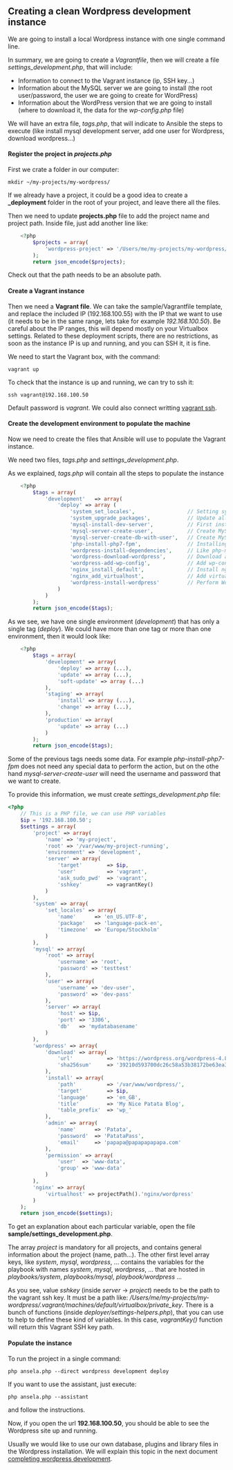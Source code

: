 ## Creating a clean Wordpress development instance

We are going to install a local Wordpress instance with one single command line.

In summary, we are going to create a *Vagrantfile*, then we will create a file *settings_development.php*, that will include:

+ Information to connect to the Vagrant instance (ip, SSH key...)
+ Information about the MySQL server we are going to install (the root user/password, the user we are going to create for WordPress)
+ Information about the WordPress version that we are going to install (where to download it, the data for the *wp-config.php* file)

We will have an extra file, *tags.php*, that will indicate to Ansible the steps to execute (like install mysql development server, add one user for Wordpress, download wordpress...)

#### Register the project in *projects.php*

First we crate a folder in our computer:
```
mkdir ~/my-projects/my-wordpress/
```
If we already have a project, it could be a good idea to create a **_deployment** folder in the root of your project, and leave there all the files.

Then we need to update **projects.php** file to add the project name and project path. Inside file, just add another line like:
```php
	<?php 
		$projects = array(
			'wordpress-project' => '/Users/me/my-projects/my-wordpress/'
		);
		return json_encode($projects);
```
Check out that the path needs to be an absolute path.

#### Create a Vagrant instance

Then we need a **Vagrant file**. We can take the sample/Vagrantfile template, and replace the included IP (192.168.100.55) with the IP that we want to use (it needs to be in the same range, lets take for example *192.168.100.50*). Be careful about the IP ranges, this will depend mostly on your Virtualbox settings. Related to these deployment scripts, there are no restrictions, as soon as the instance IP is up and running, and you can SSH it, it is fine.

We need to start the Vagrant box, with the command:
```
vagrant up
```

To check that the instance is up and running, we can try to ssh it:
```
ssh vagrant@192.168.100.50
```
Default password is *vagrant*. We could also connect writting [vagrant ssh](https://www.vagrantup.com/docs/cli/ssh.html).

#### Create the development environment to populate the machine

Now we need to create the files that Ansible will use to populate the Vagrant instance.

We need two files, *tags.php* and *settings_development.php*.

As we explained, *tags.php* will contain all the steps to populate the instance
```php
	<?php 
		$tags = array(
			'development'	=> array(
				'deploy' => array (
					'system_set_locales',                 // Setting system locales
					'system_upgrade_packages',            // Update all pacakges to latest version
					'mysql-install-dev-server',           // First install the dev mysql server
					'mysql-server-create-user',           // Create MySQL user that Wordpress will use
					'mysql-server-create-db-with-user',   // Create MySQL table with previous user
					'php-install-php7-fpm',               // Installing PHP FPM (for Nginx)
					'wordpress-install-dependencies',     // Like php-mysql...
					'wordpress-download-wordpress',       // Download and unzip Wordpress
					'wordpress-add-wp-config',            // Add wp-config.php file
					'nginx_install_default',              // Install nginx
					'nginx_add_virtualhost',              // Add virtualhost
					'wordpress-install-wordpress'         // Perform Wordpress frontend installation
				)
			)
		);
		return json_encode($tags);
```
As we see, we have one single environment (*development*) that has only a single tag (*deploy*).
We could have more than one tag or more than one environment, then it would look like:
```php
	<?php 
		$tags = array(
			'development' => array(
				'deploy' => array (...),
				'update' => array (...),
				'soft-update' => array (...)
			),
			'staging' => array(
				'install' => array (...),
				'change' => array (...),
			),
			'production' => array(
				'update' => array (...)
			)
		);
		return json_encode($tags);
```

Some of the previous tags needs some data. For example *php-install-php7-fpm* does not need any special data to perform the action, but on the othe hand *mysql-server-create-user* will need the username and password that we want to create.

To provide this information, we must create *settings_development.php* file:
```php
<?php 
	// This is a PHP file, we can use PHP variables
	$ip = '192.168.100.50';
	$settings = array(
		'project' => array(
			'name' => 'my-project',
			'root' => '/var/www/my-project-running',
			'environment' => 'development',
			'server' => array(
				'target'		=> $ip,
				'user'			=> 'vagrant',
				'ask_sudo_pwd' 	=> 'vagrant',
				'sshkey' 		=> vagrantKey()
			)
		),
		'system' => array(
			'set_locales' => array(
				'name'		=> 'en_US.UTF-8',
				'package' 	=> 'language-pack-en',
				'timezone'	=> 'Europe/Stockholm'
			)
		),
		'mysql' => array(
			'root' => array(
				'username' => 'root',
				'password' => 'testtest'
			),
			'user' => array(
				'username' => 'dev-user',
				'password' => 'dev-pass'
			),
			'server' => array(
				'host' => $ip,
				'port' => '3306',
				'db'   => 'mydatabasename'
			)
		),
		'wordpress' => array(
			'download' => array(
				'url' 			=> 'https://wordpress.org/wordpress-4.8.tar.gz',
				'sha256sum' 	=> '39210d593700dc26c58a53b38172be63ea3da67020d80bb2cf34b396b732dd4d'
			),
			'install' => array(
				'path' 			=> '/var/www/wordpress/',
				'target' 		=> $ip,
				'language' 		=> 'en_GB',
				'title' 		=> 'My Nice Patata Blog',
				'table_prefix' 	=> 'wp_'
			),
			'admin' => array(
				'name' 		=> 'Patata',
				'password' 	=> 'PatataPass',
				'email' 	=> 'papapa@papapapapapa.com'
			),
			'permission' => array(
				'user' 	=> 'www-data',
				'group' => 'www-data'
			)
		),
		'nginx' => array(
			'virtualhost' => projectPath().'nginx/wordpress'
		)
	);
	return json_encode($settings);
```
To get an explanation about each particular variable, open the file **sample/settings_development.php**.

The array *project* is mandatory for all projects, and contains general information about the project (name, path...). The other first level array keys, like *system*, *mysql*, *wordpress*, ... contains the variables for the playbook with names *system*, *mysql*, *wordpress*, ... that are hosted in *playbooks/system*, *playbooks/mysql*, *playbook/wordpress* ...

As you see, value *sshkey* (inside *server* -> *project*) needs to be the path to the vagrant ssh key. It must be a path like: */Users/me/my-projects/my-wordpress/.vagrant/machines/default/virtualbox/private_key*. There is a bunch of functions (inside *deployer/settings-helpers.php*), that you can use to help to define these kind of variables. In this case, *vagrantKey()* function will return this Vagrant SSH key path.

#### Populate the instance
To run the project in a single command:
```
php ansela.php --direct wordpress development deploy
```

If you want to use the assistant, just execute:
```
php ansela.php --assistant
```
and follow the instructions.

Now, if you open the url **192.168.100.50**, you should be able to see the Wordpress site up and running.

Usually we would like to use our own database, plugins and library files in the Wordpress installation. We will explain this topic in the next document [completing wordpress development](2_Completing_wordpress_development_environment.md).
